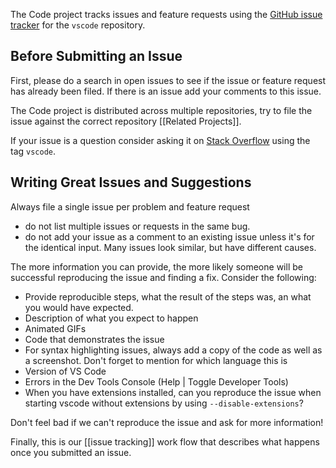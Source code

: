 The Code project tracks issues and feature requests using the [GitHub issue tracker](https://github.com/microsoft/vscode/issues) for the `vscode` repository. 

## Before Submitting an Issue
First, please do a search in open issues to see if the issue or feature request has already been filed. If there is an issue add your comments to this issue.

The Code project is distributed across multiple repositories, try to file the issue against the correct repository [[Related Projects]].

If your issue is a question consider asking it on [Stack Overflow](https://stackoverflow.com/questions/tagged/vscode) using the tag `vscode`.

## Writing Great Issues and Suggestions

Always file a single issue per problem and feature request
* do not list multiple issues or requests in the same bug.
* do not add your issue as a comment to an existing issue unless it's for the identical input. Many issues look similar, but have different causes. 

The more information you can provide, the more likely someone will be successful reproducing the issue and finding a fix.  Consider the following:

* Provide reproducible steps, what the result of the steps was, an what you would have expected.
* Description of what you expect to happen
* Animated GIFs
* Code that demonstrates the issue
* For syntax highlighting issues, always add a copy of the code as well as a screenshot. Don't forget to mention for which language this is
* Version of VS Code
* Errors in the Dev Tools Console (Help | Toggle Developer Tools)
* When you have extensions installed, can you reproduce the issue when starting vscode without extensions by using `--disable-extensions`? 

Don't feel bad if we can't reproduce the issue and ask for more information!

Finally, this is our [[issue tracking]] work flow that describes what happens once you submitted an issue.